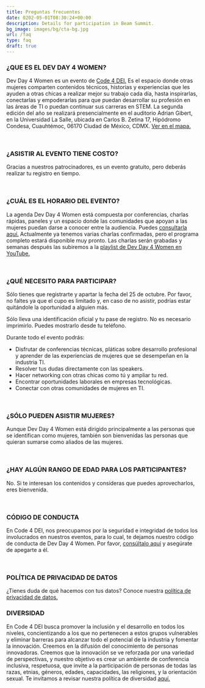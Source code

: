 ```yaml
---
title: Preguntas frecuentes
date: 0202-05-01T08:30:24+00:00
description: Details for participation in Beam Summit.
bg_image: images/bg/cta-bg.jpg
url: /faq
type: faq
draft: true
---
```

### ¿QUE ES EL DEV DAY 4 WOMEN?

Dev Day 4 Women es un evento de [Code 4 DEI.](https://code4dei.com/) Es el espacio donde otras mujeres comparten contenidos técnicos, historias y experiencias que les ayuden a otras chicas a realizar mejor su trabajo cada día, hasta inspirarlas, conectarlas y empoderarlas para que puedan desarrollar su profesión en las áreas de TI o puedan continuar sus carreras en STEM.
La segunda edición del año se realizará presencialmente en el auditorio Adrian Gibert, en la Universidad La Salle, ubicada en Carlos B. Zetina 17, Hipódromo Condesa, Cuauhtémoc, 06170 Ciudad de México, CDMX. [Ver en el mapa.](https://maps.app.goo.gl/dSovd8UMzvrr9A2R7)

<br>

### ¿ASISTIR AL EVENTO TIENE COSTO?

Gracias a nuestros patrocinadores, es un evento gratuito, pero deberás realizar tu registro en tiempo.

<br>

### ¿CUÁL ES EL HORARIO DEL EVENTO?

La agenda Dev Day 4 Women está compuesta por conferencias, charlas rápidas, paneles y un espacio donde las comunidades que apoyan a las mujeres puedan darse a conocer entre la audiencia. Puedes [consultarla aquí.](https://devday4w.com/agenda/) Actualmente ya tenemos varias charlas confirmadas, pero el programa completo estará disponible muy pronto.
Las charlas serán grabadas y semanas después las subiremos a la [playlist de Dev Day 4 Women en YouTube.](https://www.youtube.com/@softwareguru/playlists?view=50&sort=dd&shelf_id=2)

<br>

### ¿QUÉ NECESITO PARA PARTICIPAR?

Sólo tienes que registrarte y apartar la fecha del 25 de octubre. Por favor, no faltes ya que el cupo es limitado y, en caso de no asistir, podrías estar quitándole la oportunidad a alguien más.

Sólo lleva una identificación oficial y tu pase de registro. No es necesario imprimirlo. Puedes mostrarlo desde tu teléfono.

Durante todo el evento podrás:

* Disfrutar de conferencias técnicas, pláticas sobre desarrollo profesional y aprender de las experiencias de mujeres que se desempeñan en la industria TI.
* Resolver tus dudas directamente con las speakers.
* Hacer networking con otras chicas como tú y ampliar tu red.
* Encontrar oportunidades laborales en empresas tecnológicas.
* Conectar con otras comunidades de mujeres en TI.

<br>

### ¿SÓLO PUEDEN ASISTIR MUJERES?

Aunque Dev Day 4 Women está dirigido principalmente a las personas que se identifican como mujeres, también son bienvenidas las personas que quieran sumarse como aliados de las mujeres.

<br>

### ¿HAY ALGÚN RANGO DE EDAD PARA LOS PARTICIPANTES?

No. Si te interesan los contenidos y consideras que puedes aprovecharlos, eres bienvenida.

<br>

### CÓDIGO DE CONDUCTA

En Code 4 DEI, nos preocupamos por la seguridad e integridad de todos los involucrados en nuestros eventos, para lo cual, te dejamos nuestro código de conducta de Dev Day 4 Women. Por favor, [consúltalo aquí](https://devday4w.com/coc) y asegúrate de apegarte a él.

<br>


### POLÍTICA DE PRIVACIDAD DE DATOS

¿Tienes duda de qué hacemos con tus datos? Conoce nuestra [política de privacidad de datos.](https://devday4w.com/politica-de-privacidad)
<br>

### DIVERSIDAD

En Code 4 DEI busca promover la inclusión y el desarrollo en todos los niveles, concientizando a los que no pertenecen a estos grupos vulnerables y eliminar barreras para alcanzar todo el potencial de la industria y fomentar la innovación.
Creemos en la difusión del conocimiento de personas innovadoras. Creemos que la innovación se ve reforzada por una variedad de perspectivas, y nuestro objetivo es crear un ambiente de conferencia inclusiva, respetuosa, que invite a la participación de personas de todas las razas, etnias, géneros, edades, capacidades, las religiones, y la orientación sexual.
Te invitamos a revisar nuestra política de diversidad [aquí.](https://devday4w.com/diversidad)